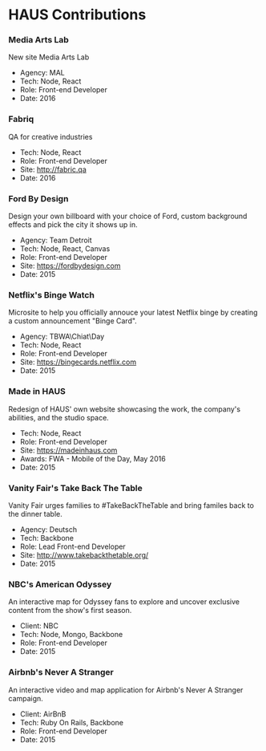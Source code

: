 # HAUS Contributions

### Media Arts Lab

New site Media Arts Lab

- Agency: MAL
- Tech: Node, React
- Role: Front-end Developer
- Date: 2016

### Fabriq

QA for creative industries

- Tech: Node, React
- Role: Front-end Developer
- Site: http://fabric.qa
- Date: 2016

### Ford By Design

Design your own billboard with your choice of Ford, custom background effects and pick the city it shows up in.

- Agency: Team Detroit
- Tech: Node, React, Canvas
- Role: Front-end Developer
- Site: https://fordbydesign.com
- Date: 2015

### Netflix's Binge Watch

Microsite to help you officially annouce your latest Netflix binge by creating a custom announcement "Binge Card".

- Agency: TBWA\Chiat\Day
- Tech: Node, React
- Role: Front-end Developer
- Site: https://bingecards.netflix.com
- Date: 2015

### Made in HAUS

Redesign of HAUS' own website showcasing the work, the company's abilities, and the studio space.

- Tech: Node, React
- Role: Front-end Developer
- Site: https://madeinhaus.com
- Awards: FWA - Mobile of the Day, May 2016 
- Date: 2015

### Vanity Fair's Take Back The Table

Vanity Fair urges families to #TakeBackTheTable and bring familes back to the dinner table.

- Agency: Deutsch
- Tech: Backbone
- Role: Lead Front-end Developer
- Site: http://www.takebackthetable.org/
- Date: 2015

### NBC's American Odyssey

An interactive map for Odyssey fans to explore and uncover exclusive content from the show's first season.

- Client: NBC
- Tech: Node, Mongo, Backbone
- Role: Front-end Developer
- Date: 2015

### Airbnb's Never A Stranger

An interactive video and map application for Airbnb's Never A Stranger campaign.

- Client: AirBnB
- Tech: Ruby On Rails, Backbone
- Role: Front-end Developer
- Date: 2015

